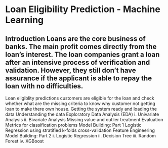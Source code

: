 # Loan Eligibility Prediction - Machine Learning
Introduction
Loans are the core business of banks. The main profit comes directly from the loan’s interest. The loan companies grant a loan after an intensive process of verification and validation. However, they still don’t have assurance if the applicant is able to repay the loan with no difficulties.
-
Loan eligiblity 
predictions customers are eligible for the loan and check whether what are the missing criteria to know why customer not getting loan to make there own house.
Getting the system ready and loading the data
Understanding the data
Exploratory Data Analysis (EDA)
i. Univariate Analysis
ii. Bivariate Analysis
Missing value and outlier treatment
Evaluation Metrics for classification problems
Model Building: Part 1
Logistic Regression using stratified k-folds cross-validation
Feature Engineering
Model Building: Part 2
i. Logistic Regression
ii. Decision Tree
iii. Random Forest
iv. XGBoost
